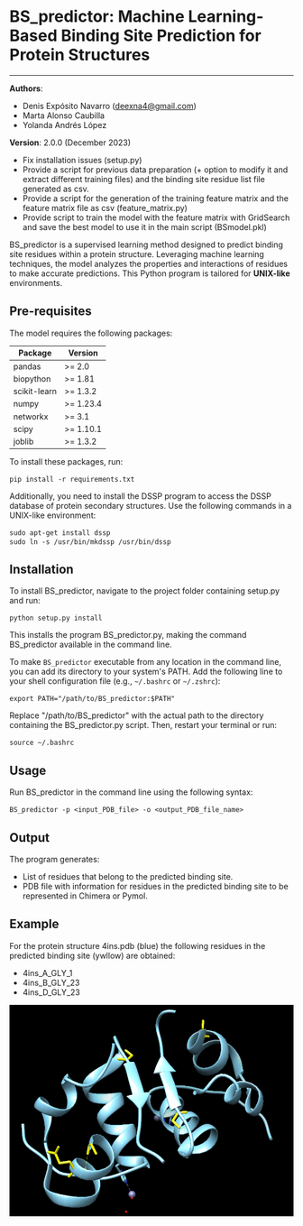 # BS_predictor: Machine Learning-Based Binding Site Prediction for Protein Structures

------------------------------------
**Authors**:
- Denis Expósito Navarro (deexna4@gmail.com)
- Marta Alonso Caubilla 
- Yolanda Andrés López

**Version**: 2.0.0 (December 2023)
- Fix installation issues (setup.py)
- Provide a script for previous data preparation (+ option to modify it and extract different training files) and the binding site residue list file generated as csv.
- Provide a script for the generation of the training feature matrix and the feature matrix file as csv (feature_matrix.py)
- Provide script to train the model with the feature matrix with GridSearch and save the best model to use it in the main script (BSmodel.pkl)


BS_predictor is a supervised learning method designed to predict binding site residues within a protein structure. Leveraging machine learning techniques, the model analyzes the properties and interactions of residues to make accurate predictions. This Python program is tailored for **UNIX-like** environments.

Pre-requisites
----
The model requires the following packages:

| Package        | Version |
| -------------- | ------- |
| pandas         | >= 2.0   |
| biopython      | >= 1.81  |
| scikit-learn   | >= 1.3.2 |
| numpy          | >= 1.23.4|
| networkx       | >= 3.1   |
| scipy          | >= 1.10.1|
| joblib          | >= 1.3.2|

To install these packages, run:

    pip install -r requirements.txt

Additionally, you need to install the DSSP program to access the DSSP database of protein secondary structures. Use the following commands in a UNIX-like environment:

    sudo apt-get install dssp
    sudo ln -s /usr/bin/mkdssp /usr/bin/dssp

Installation
----
To install BS_predictor, navigate to the project folder containing setup.py and run:

    python setup.py install

This installs the program BS_predictor.py, making the command BS_predictor
available in the command line.

To make `BS_predictor` executable from any location in the command line, you can add its directory to your system's PATH.
Add the following line to your shell configuration file (e.g., `~/.bashrc` or `~/.zshrc`):

    export PATH="/path/to/BS_predictor:$PATH"

Replace "/path/to/BS_predictor" with the actual path to the directory containing the BS_predictor.py script.
Then, restart your terminal or run:

    source ~/.bashrc

Usage
-----
Run BS_predictor in the command line using the following syntax:

    BS_predictor -p <input_PDB_file> -o <output_PDB_file_name>

Output
--------------------
The program generates:

- List of residues that belong to the predicted binding site.
- PDB file with information for residues in the predicted binding site to be represented in Chimera or Pymol.

Example
--------------------
For the protein structure 4ins.pdb (blue) the following residues in the predicted binding site (ywllow)
are obtained:

- 4ins_A_GLY_1
- 4ins_B_GLY_23 
- 4ins_D_GLY_23 

![Predicted Binding Site](BS_predictor/images/4ins_prediction.png)
